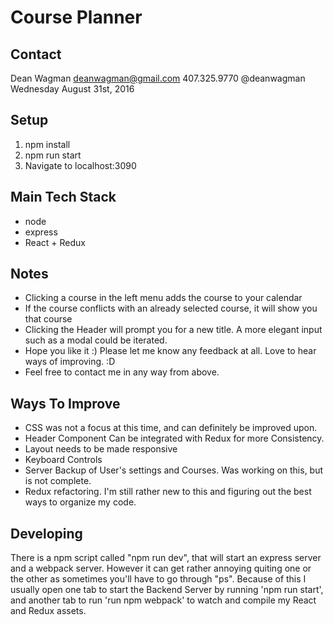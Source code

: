 # Course Planner

## Contact
Dean Wagman
deanwagman@gmail.com
407.325.9770
@deanwagman
Wednesday August 31st, 2016

## Setup
1. npm install
2. npm run start
3. Navigate to localhost:3090

## Main Tech Stack
- node
- express
- React + Redux

## Notes
- Clicking a course in the left menu adds the course to your calendar
- If the course conflicts with an already selected course, it will show you that course
- Clicking the Header will prompt you for a new title. A more elegant input such as a modal could be iterated.
- Hope you like it :) Please let me know any feedback at all. Love to hear ways of improving. :D
- Feel free to contact me in any way from above.

## Ways To Improve
- CSS was not a focus at this time, and can definitely be improved upon.
- Header Component Can be integrated with Redux for more Consistency.
- Layout needs to be made responsive
- Keyboard Controls
- Server Backup of User's settings and Courses. Was working on this, but is not complete.
- Redux refactoring. I'm still rather new to this and figuring out the best ways to organize my code.

## Developing
There is a npm script called "npm run dev", that will start an express server and a webpack server.
However it can get rather annoying quiting one or the other as sometimes you'll have to go through "ps".
Because of this I usually open one tab to start the Backend Server by running 'npm run start',
and another tab to run 'run npm webpack' to watch and compile my React and Redux assets.
